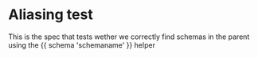 # Aliasing test

This is the spec that tests wether we correctly find schemas in the parent using the \{\{ schema 'schemaname' \}\} helper
